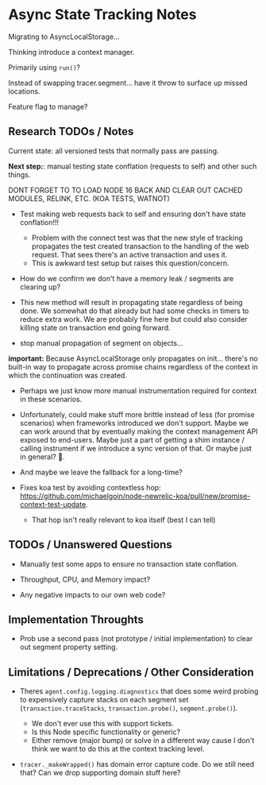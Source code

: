 # Async State Tracking Notes

Migrating to AsyncLocalStorage...

Thinking introduce a context manager.

Primarily using `run()`?

Instead of swapping tracer.segment... have it throw to surface up missed locations.

Feature flag to manage?

## Research TODOs / Notes

Current state: all versioned tests that normally pass are passing.

**Next step:**: manual testing state conflation (requests to self) and other such things.

DONT FORGET TO TO LOAD NODE 16 BACK AND CLEAR OUT CACHED MODULES, RELINK, ETC. (KOA TESTS, WATNOT)


* Test making web requests back to self and ensuring don't have state conflation!!!
  * Problem with the connect test was that the new style of tracking propagates the test created transaction
    to the handling of the web request. That sees there's an active transaction and uses it.
  * This is awkward test setup but raises this question/concern.

* How do we confirm we don't have a memory leak / segments are clearing up?

* This new method will result in propagating state regardless of being done. We somewhat do that already but had some checks in timers to reduce extra work. We are probably fine here but could also consider killing state on transaction end going forward.

* stop manual propagation of segment on objects...


**important:** Because AsyncLocalStorage only propagates on init... there's no built-in way to propagate across promise chains regardless of the context in which the continuation was created.
  * Perhaps we just know more manual instrumentation required for context in these scenarios.
  * Unfortunately, could make stuff more brittle instead of less (for promise scenarios) when frameworks introduced we don't support. Maybe we can work around that by eventually making the context management API exposed to end-users. Maybe just a part of getting a shim instance / calling instrument if we introduce a sync version of that. Or maybe just in general? :shrug:.
  * And maybe we leave the fallback for a long-time?

* Fixes koa test by avoiding contextless hop: https://github.com/michaelgoin/node-newrelic-koa/pull/new/promise-context-test-update.
  * That hop isn't really relevant to koa itself (best I can tell)


## TODOs / Unanswered Questions

* Manually test some apps to ensure no transaction state conflation.

* Throughput, CPU, and Memory impact?

* Any negative impacts to our own web code?

## Implementation Throughts

* Prob use a second pass (not prototype / initial implementation) to clear out segment property setting.

## Limitations / Deprecations / Other Consideration

* Theres `agent.config.logging.diagnostics` that does some weird probing to expensively capture stacks on each segment set (`transaction.traceStacks`, `transaction.probe()`, `segment.probe()`).
  * We don't ever use this with support tickets.
  * Is this Node specific functionality or generic?
  * Either remove (major bump) or solve in a different way cause I don't think we want to do this at the context tracking level.


* `tracer._makeWrapped()` has domain error capture code. Do we still need that? Can we drop supporting domain stuff here?